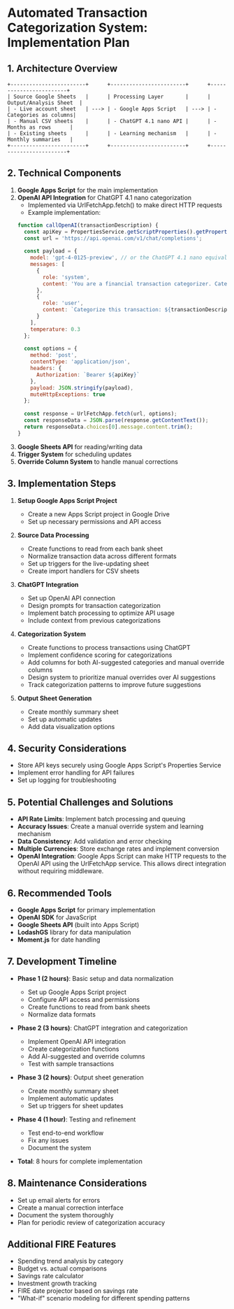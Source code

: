 # Automated Transaction Categorization System: Implementation Plan

## 1. Architecture Overview

```
+------------------------+      +------------------------+      +------------------------+
| Source Google Sheets   |      | Processing Layer       |      | Output/Analysis Sheet  |
| - Live account sheet   | ---> | - Google Apps Script   | ---> | - Categories as columns|
| - Manual CSV sheets    |      | - ChatGPT 4.1 nano API |      | - Months as rows      |
| - Existing sheets      |      | - Learning mechanism   |      | - Monthly summaries   |
+------------------------+      +------------------------+      +------------------------+
```

## 2. Technical Components

1. **Google Apps Script** for the main implementation
2. **OpenAI API Integration** for ChatGPT 4.1 nano categorization
   - Implemented via UrlFetchApp.fetch() to make direct HTTP requests
   - Example implementation:
   ```javascript
   function callOpenAI(transactionDescription) {
     const apiKey = PropertiesService.getScriptProperties().getProperty('OPENAI_API_KEY');
     const url = 'https://api.openai.com/v1/chat/completions';
     
     const payload = {
       model: 'gpt-4-0125-preview', // or the ChatGPT 4.1 nano equivalent when available
       messages: [
         {
           role: 'system',
           content: 'You are a financial transaction categorizer. Categorize the transaction into one of these categories: Housing, Subscriptions, Phone, Groceries, Entertainment, Eating Out, Flights, Insurance, Clothing, Self Care, Gym, Education, Medical, Rideshare, Gifts, Charity, Fees, Cash, Misc'
         },
         {
           role: 'user',
           content: `Categorize this transaction: ${transactionDescription}`
         }
       ],
       temperature: 0.3
     };
     
     const options = {
       method: 'post',
       contentType: 'application/json',
       headers: {
         Authorization: `Bearer ${apiKey}`
       },
       payload: JSON.stringify(payload),
       muteHttpExceptions: true
     };
     
     const response = UrlFetchApp.fetch(url, options);
     const responseData = JSON.parse(response.getContentText());
     return responseData.choices[0].message.content.trim();
   }
   ```
3. **Google Sheets API** for reading/writing data
4. **Trigger System** for scheduling updates
5. **Override Column System** to handle manual corrections

## 3. Implementation Steps

1. **Setup Google Apps Script Project**
   - Create a new Apps Script project in Google Drive
   - Set up necessary permissions and API access

2. **Source Data Processing**
   - Create functions to read from each bank sheet
   - Normalize transaction data across different formats
   - Set up triggers for the live-updating sheet
   - Create import handlers for CSV sheets

3. **ChatGPT Integration**
   - Set up OpenAI API connection
   - Design prompts for transaction categorization
   - Implement batch processing to optimize API usage
   - Include context from previous categorizations

4. **Categorization System**
   - Create functions to process transactions using ChatGPT
   - Implement confidence scoring for categorizations
   - Add columns for both AI-suggested categories and manual override columns
   - Design system to prioritize manual overrides over AI suggestions
   - Track categorization patterns to improve future suggestions

5. **Output Sheet Generation**
   - Create monthly summary sheet
   - Set up automatic updates
   - Add data visualization options

## 4. Security Considerations

- Store API keys securely using Google Apps Script's Properties Service
- Implement error handling for API failures
- Set up logging for troubleshooting

## 5. Potential Challenges and Solutions

- **API Rate Limits**: Implement batch processing and queuing
- **Accuracy Issues**: Create a manual override system and learning mechanism
- **Data Consistency**: Add validation and error checking
- **Multiple Currencies**: Store exchange rates and implement conversion
- **OpenAI Integration**: Google Apps Script can make HTTP requests to the OpenAI API using the UrlFetchApp service. This allows direct integration without requiring middleware.

## 6. Recommended Tools

- **Google Apps Script** for primary implementation
- **OpenAI SDK** for JavaScript
- **Google Sheets API** (built into Apps Script)
- **LodashGS** library for data manipulation
- **Moment.js** for date handling

## 7. Development Timeline

- **Phase 1 (2 hours)**: Basic setup and data normalization
  - Set up Google Apps Script project
  - Configure API access and permissions
  - Create functions to read from bank sheets
  - Normalize data formats

- **Phase 2 (3 hours)**: ChatGPT integration and categorization
  - Implement OpenAI API integration
  - Create categorization functions
  - Add AI-suggested and override columns
  - Test with sample transactions

- **Phase 3 (2 hours)**: Output sheet generation
  - Create monthly summary sheet
  - Implement automatic updates
  - Set up triggers for sheet updates

- **Phase 4 (1 hour)**: Testing and refinement
  - Test end-to-end workflow
  - Fix any issues
  - Document the system

- **Total**: 8 hours for complete implementation

## 8. Maintenance Considerations

- Set up email alerts for errors
- Create a manual correction interface
- Document the system thoroughly
- Plan for periodic review of categorization accuracy

## Additional FIRE Features

- Spending trend analysis by category
- Budget vs. actual comparisons
- Savings rate calculator
- Investment growth tracking
- FIRE date projector based on savings rate
- "What-if" scenario modeling for different spending patterns 